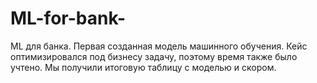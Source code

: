 # ML-for-bank-
ML для банка. Первая созданная модель машинного обучения. Кейс оптимизировался под бизнесу задачу, поэтому время также было учтено. 
Мы получили итоговую таблицу с моделью и скором. 
